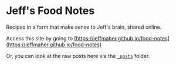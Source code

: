 # Jeff's Food Notes

Recipes in a form that make sense to Jeff's brain, shared online.

Access this site by going to [https://jeffmaher.github.io/food-notes](https://jeffmaher.github.io/food-notes)

Or, you can look at the raw posts here via the [`_posts`](_posts) folder.
